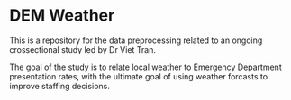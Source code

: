 # DEM Weather

This is a repository for the data preprocessing related to an ongoing crossectional study led by Dr Viet Tran.

The goal of the study is to relate local weather to Emergency Department presentation rates, with the ultimate goal of using weather forcasts to improve staffing decisions.

